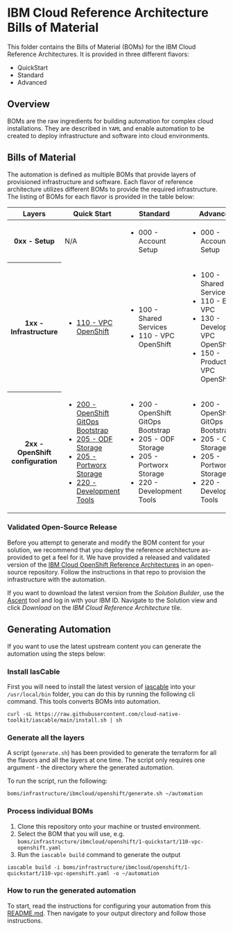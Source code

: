 # IBM Cloud Reference Architecture Bills of Material

This folder contains the Bills of Material (BOMs) for the IBM Cloud Reference Architectures. It is provided in three different flavors:

- QuickStart
- Standard
- Advanced

## Overview

BOMs are the raw ingredients for building automation for complex cloud installations. They are described in `YAML` and enable automation to be created to deploy infrastructure and software into cloud environments.

## Bills of Material

The automation is defined as multiple BOMs that provide layers of provisioned infrastructure and software. Each flavor of reference architecture utilizes different BOMs to provide the required infrastructure. The listing of BOMs for each flavor is provided in the table below:

<table>
<thead>
<tr>
<th>Layers</th>
<th>Quick Start</th>
<th>Standard</th>
<th>Advanced</th>
</tr>
</thead>
<tbody>
<tr>
<th>0xx - Setup</th>
<td>N/A</td>
<td><ul><li>000 - Account Setup</li></ul></td>
<td><ul><li>000 - Account Setup</li></ul></td>
</tr>
<tr>
<th>1xx - Infrastructure</th>
<td><ul><li><a href="1-quickstart/110-vpc-openshift.yaml">110 - VPC OpenShift</a></li></ul></td>
<td>
<ul>
<li>100 - Shared Services</li>
<li>110 - VPC OpenShift</li>
</ul>
</td>
<td>
<ul>
<li>100 - Shared Services</li>
<li>110 - Edge VPC</li>
<li>130 - Development VPC OpenShift</li>
<li>150 - Production VPC OpenShift</li>
</ul>
</td>
</tr>
<tr>
<th>2xx - OpenShift configuration</th>
<td>
<ul>
<li><a href="1-quickstart/200-argocd-bootstrap.yaml">200 - OpenShift GitOps Bootstrap</a></li>
<li><a href="1-quickstart/205-odf-storage.yaml">205 - ODF Storage</a></li>
<li><a href="1-quickstart/205-portworx-storage.yaml">205 - Portworx Storage</a></li>
<li><a href="1-quickstart/220-dev-tools.yaml">220 - Development Tools</a></li>
</ul>
</td>
<td>
<ul>
<li>200 - OpenShift GitOps Bootstrap</li>
<li>205 - ODF Storage</li>
<li>205 - Portworx Storage</li>
<li>220 - Development Tools</li>
</ul>
</td>
<td>
<ul>
<li>200 - OpenShift GitOps Bootstrap</li>
<li>205 - ODF Storage</li>
<li>205 - Portworx Storage</li>
<li>220 - Development Tools</li>
</ul>
</td>
</tr>
</tbody>
</table>

### Validated Open-Source Release

Before you attempt to generate and modify the BOM content for your solution, we recommend that you deploy the reference architecture as-provided to get a feel for it. We have provided a released and validated version of the [IBM Cloud OpenShift Reference Architectures](https://github.com/IBM/automation-ibmcloud-infra-openshift) in an open-source repository. Follow the instructions in that repo to provision the infrastructure with the automation.

If you want to download the latest version from the *Solution Builder*, use the [Ascent](https://ascent.openfn.co) tool and log in with your IBM ID. Navigate to the Solution view and click *Download* on the *IBM Cloud Reference Architecture* tile.

## Generating Automation

If you want to use the latest upstream content you can generate the automation using the steps below:

### Install IasCable

First you will need to install the latest version of [iascable](https://github.com/cloud-native-toolkit/iascable) into your `/usr/local/bin` folder, you can do this by running the following cli command. This tools converts BOMs into automation.

```shell
curl -sL https://raw.githubusercontent.com/cloud-native-toolkit/iascable/main/install.sh | sh
```

### Generate all the layers

A script (`generate.sh`) has been provided to generate the terraform for all the flavors and all the layers at one time. The script only requires one argument - the directory where the generated automation.

To run the script, run the following:

```shell
boms/infrastructure/ibmcloud/openshift/generate.sh ~/automation
```

### Process individual BOMs

1. Clone this repository onto your machine or trusted environment.
2. Select the BOM that you will use, e.g. `boms/infrastructure/ibmcloud/openshift/1-quickstart/110-vpc-openshift.yaml`
3. Run the `iascable build` command to generate the output

```shell
iascable build -i boms/infrastructure/ibmcloud/openshift/1-quickstart/110-vpc-openshift.yaml -o ~/automation
```

### How to run the generated automation

To start, read the instructions for configuring your automation from this [README.md](files/README.md). Then navigate to your output directory and follow those instructions.
